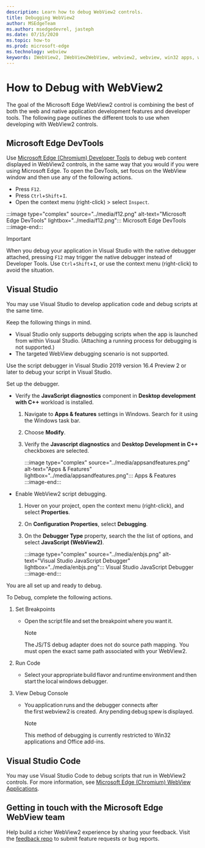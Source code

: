 ```yaml
---
description: Learn how to debug WebView2 controls.
title: Debugging WebView2
author: MSEdgeTeam
ms.author: msedgedevrel, jasteph
ms.date: 07/15/2020
ms.topic: how-to
ms.prod: microsoft-edge
ms.technology: webview
keywords: IWebView2, IWebView2WebView, webview2, webview, win32 apps, win32, edge, ICoreWebView2, ICoreWebView2Host, browser control, edge html
---
```


# How to Debug with WebView2  

The goal of the Microsoft Edge WebView2 control is combining the best of both the web and native application development features and developer tools.  The following page outlines the different tools to use when developing with WebView2 controls.  

## Microsoft Edge DevTools  

Use [Microsoft Edge (Chromium) Developer Tools][DevtoolsMain] to debug web content displayed in WebView2 controls, in the same way that you would if you were using Microsoft Edge.  To open the DevTools, set focus on the WebView window and then use any of the following actions.  
*   Press `F12`.  
*   Press `Ctrl`+`Shift`+`I`.  
*   Open the context menu \(right-click\) > select `Inspect`.  

:::image type="complex" source="../media/f12.png" alt-text="Microsoft Edge DevTools" lightbox="../media/f12.png":::
   Microsoft Edge DevTools  
:::image-end:::  

> [!IMPORTANT]
> When you debug your application in Visual Studio with the native debugger attached, pressing `F12` may trigger the native debugger instead of Developer Tools.  Use `Ctrl`+`Shift`+`I`, or use the context menu \(right-click\) to avoid the situation.  

## Visual Studio  

You may use Visual Studio to develop application code and debug scripts at the same time.  

Keep the following things in mind.  

*   Visual Studio only supports debugging scripts when the app is launched from within Visual Studio.  \(Attaching a running process for debugging is not supported.\)  
*   The targeted WebView debugging scenario is not supported.  

Use the script debugger in Visual Studio 2019 version 16.4 Preview 2 or later to debug your script in Visual Studio.  

Set up the debugger.  

* Verify the **JavaScript diagnostics** component in **Desktop development with C++** workload is installed.  
    
    1.  Navigate to **Apps & features** settings in Windows.  Search for it using the Windows task bar.  
    1.  Choose **Modify**.  
    1.  Verify the **Javascript diagnostics** and **Desktop Development in C++** checkboxes are selected.  
        
        :::image type="complex" source="../media/appsandfeatures.png" alt-text="Apps & Features" lightbox="../media/appsandfeatures.png":::
           Apps & Features  
        :::image-end:::  
        
*   Enable WebView2 script debugging.  
    1.  Hover on your project, open the context menu \(right-click\), and select **Properties**.  
    1.  On **Configuration Properties**, select **Debugging**.  
    1.  On the **Debugger Type** property, search the the list of options, and select **JavaScript (WebView2)**.  
        
        :::image type="complex" source="../media/enbjs.png" alt-text="Visual Studio JavaScript Debugger" lightbox="../media/enbjs.png":::
           Visual Studio JavaScript Debugger  
        :::image-end:::  
        
<!--todo: Please update the image to use a red rectangle to outline the portion of the screen to highlight  -->  

You are all set up and ready to debug.  

To Debug, complete the following actions.  

1.  Set Breakpoints  
    *   Open the script file and set the breakpoint where you want it.  
        
        > [!NOTE]
        > The JS/TS debug adapter does not do source path mapping.  You must open the exact same path associated with your WebView2.  
        
1.  Run Code  
    *   Select your appropriate build flavor and runtime environment and then start the local windows debugger.  
1.  View Debug Console  
    *   You application runs and the debugger connects after the first webview2 is created.  Any pending debug spew is displayed.  
        
        > [!NOTE]
        > This method of debugging is currently restricted to Win32 applications and Office add-ins.  
        
## Visual Studio Code  

You may use Visual Studio Code to debug scripts that run in WebView2 controls.  For more information, see [Microsoft Edge (Chromium) WebView Applications][GithubMicrosoftVscodeEdgeDebug2MainChromiumWebviewApplications].  

<!--todo:  add See also heading  -->  

## Getting in touch with the Microsoft Edge WebView team  

Help build a richer WebView2 experience by sharing your feedback.  Visit the [feedback repo][GithubMicrosoftedgeWebviewfeedback] to submit feature requests or bug reports.  

<!-- links -->  

[DevtoolsMain]: /microsoft-edge/devtools-guide-chromium "Microsoft Edge (Chromium) Developer Tools | Microsoft Docs"  

[GithubMicrosoftVscodeEdgeDebug2MainChromiumWebviewApplications]: https://github.com/microsoft/vscode-edge-debug2/blob/master/README.md#microsoft-edge-chromium-webview-applications "Microsoft Edge (Chromium) WebView applications - VS Code - Debugger for Microsoft Edge | GitHub"  

[GithubMicrosoftedgeWebviewfeedback]: https://github.com/MicrosoftEdge/WebViewFeedback "WebView Feedback - MicrosoftEdge/WebViewFeedback | GitHub"  
